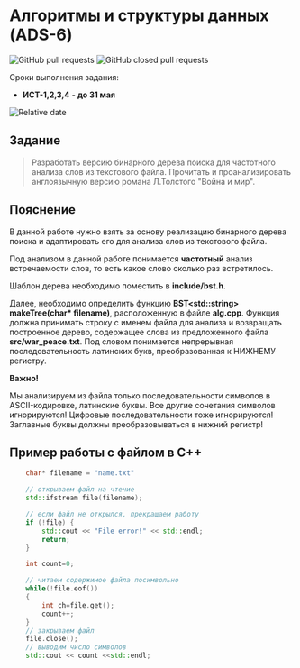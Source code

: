 # Алгоритмы и структуры данных (ADS-6)

![GitHub pull requests](https://img.shields.io/github/issues-pr/NNTU-CS/ADS-6)
![GitHub closed pull requests](https://img.shields.io/github/issues-pr-closed/NNTU-CS/ADS-6)

Сроки выполнения задания:

- **ИСТ-1,2,3,4** - **до 31 мая** 

![Relative date](https://img.shields.io/date/1622408400)

## Задание

> Разработать версию бинарного дерева поиска для частотного анализа слов из текстового файла. Прочитать и проанализировать англоязычную версию романа Л.Толстого "Война и мир".

## Пояснение

В данной работе нужно взять за основу реализацию бинарного дерева поиска и адаптировать его для анализа слов из текстового файла. 

Под анализом в данной работе понимается **частотный** анализ встречаемости слов, то есть какое слово сколько раз встретилось.

Шаблон дерева необходимо поместить в **include/bst.h**.

Далее, необходимо определить функцию __BST\<std::string\> makeTree(char* filename)__, расположенную в файле **alg.cpp**. Функция должна принимать строку с именем файла для анализа и возвращать построенное дерево, содержащее слова из предложенного файла **src/war_peace.txt**. Под словом понимается непрерывная последовательность латинских букв, преобразованная к НИЖНЕМУ регистру.

**Важно!**

Мы анализируем из файла только последовательности символов в ASCII-кодировке, латинские буквы. Все другие сочетания символов игнорируются! Цифровые последовательности тоже игнорируются! Заглавные буквы должны преобразовываться в нижний регистр! 

## Пример работы с файлом в С++

```cpp
    char* filename = "name.txt"

    // открываем файл на чтение
    std::ifstream file(filename);

    // если файл не открылся, прекращаем работу
    if (!file) {
        std::cout << "File error!" << std::endl;
        return;
    }

    int count=0;

    // читаем содержимое файла посимвольно
    while(!file.eof())
    {
        int ch=file.get();
        count++;
    }
    // закрываем файл
    file.close();
    // выводим число символов
    std::cout << count <<std::endl;
```
